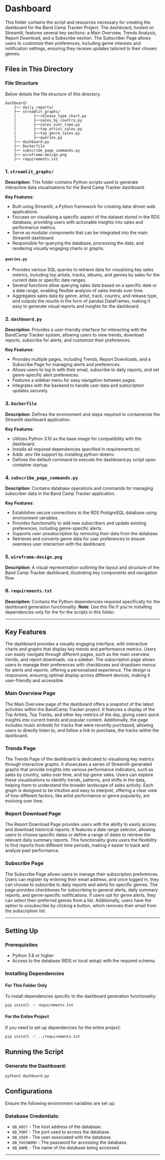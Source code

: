# Dashboard

This folder contains the script and resources necessary for creating the dashboard for the Band Camp Tracker Project. The dashboard, hosted on Streamlit, features several key sections: a Main Overview, Trends Analysis, Report Download, and a Subscribe section. The Subscriber Page allows users to customize their preferences, including genre interests and notification settings, ensuring they receive updates tailored to their chosen genres.

## Files in This Directory

### File Structure
Below details the file structure of this directory.
```
dashboard/ 
    ├── daily_reports/
    ├── streamlit_graphs/
    |        ├──release_type_chart.py
    |        ├──sales_by_country.py
    |        ├──sales_over_time.py
    |        ├──top_artist_sales.py
    |        ├──top_genre_sales.py
    |        ├──queries.py
    ├── dashboard.py
    ├── Dockerfile
    ├── subscribe_page_commands.py
    ├── wireframe-design.png
    ├── requirements.txt

```
### 1. `streamlit_graphs/`
**Description**: This folder contains Python scripts used to generate interactive data visualisations for the Band Camp Tracker dashboard. 

**Key Features**:
- Built using Streamlit, a Python framework for creating data-driven web applications. 
- Focuses on visualising a specific aspect of the dataset stored in the RDS database, providing users with actionable insights into sales and performance metrics. 
- Serve as modular components that can be integrated into the main Streamlit dashboard. 
- Responsible for querying the database, processing the data, and rendering visually engaging charts or graphs.
#### `queries.py`
- Provides various SQL queries to retrieve data for visualising key sales metrics, including top artists, tracks, albums, and genres by sales for the current date or specific date ranges.
- Several functions allow querying sales data based on a specific date or a date range, enabling flexible analysis of sales trends over time.
- Aggregates sales data by genre, artist, track, country, and release type, and outputs the results in the form of pandas DataFrames, making it easy to generate visual reports and insights for the dashboard.

### 2. `dashboard.py`
**Description**: Provides a user-friendly interface for interacting with the BandCamp Tracker system, allowing users to view trends, download reports, subscribe for alerts, and customize their preferences.

**Key Features**:
- Provides multiple pages, including Trends, Report Downloads, and a Subscribe Page for managing alerts and preferences.
- Allows users to log in with their email, subscribe to daily reports, and set genre-specific alert preferences.
- Features a sidebar menu for easy navigation between pages.
- Integrates with the backend to handle user data and subscription updates securely.

### 3. `Dockerfile`
**Description**: Defines the environment and steps required to containerize the Streamlit dashboard application.

**Key Features**:
- Utilizes Python 3.10 as the base image for compatibility with the dashboard.
- Installs all required dependencies specified in requirements.txt.
- Adds .env file support by installing python-dotenv.
- Defines the default command to execute the dashboard.py script upon container startup.

### 4. `subscribe_page_commands.py`
**Description**: Contains database operations and commands for managing subscriber data in the Band Camp Tracker application.

**Key Features**:
- Establishes secure connections to the RDS PostgreSQL database using environment variables.
- Provides functionality to add new subscribers and update existing preferences, including genre-specific alerts.
- Supports user unsubscription by removing their data from the database.
- Retrieves and converts genre data for user preferences to ensure seamless user interaction with the dashboard.

### 5. `wireframe-design.png`
**Description**: A visual representation outlining the layout and structure of the Band Camp Tracker dashboard, illustrating key components and navigation flow.

### 6. `requirements.txt`
**Description**: Contains the Python dependencies required specifically for the dashboard generation functionality.
**Note**: Use this file if you're installing dependencies only for the for the scripts in this folder.

---

## Key Features
The dashboard provides a visually engaging interface, with interactive charts and graphs that display key trends and performance metrics. Users can easily navigate through different pages, such as the main overview, trends, and report downloads, via a sidebar. The subscription page allows users to manage their preferences with checkboxes and dropdown menus for alerts and reports, offering a personalised experience. The design is responsive, ensuring optimal display across different devices, making it user-friendly and accessible.

### Main Overview Page
The Main Overview page of the dashboard offers a snapshot of the latest activities within the BandCamp Tracker project. It features a display of the Top Artists, Top Tracks, and other key metrics of the day, giving users quick insights into current trends and popular content. 
Additionally, the page includes music embeds for tracks that were recently purchased, allowing users to directly listen to, and follow a link to purchase, the tracks within the dashboard. 
### Trends Page
The Trends Page of the dashboard is dedicated to visualising key metrics through interactive graphs. It showcases a series of Streamlit-generated graphs that provide insights into various performance indicators, such as sales by country, sales over time, and top genre sales. Users can explore these visualisations to identify trends, patterns, and shifts in the data, helping them to understand the broader landscape of sales activity. Each graph is designed to be intuitive and easy to interpret, offering a clear view of how different factors, like artist performance or genre popularity, are evolving over time.
### Report Download Page
The Report Download Page provides users with the ability to easily access and download historical reports. It features a date range selector, allowing users to choose specific dates or define a range of dates to retrieve the relevant daily summary reports. This functionality gives users the flexibility to find reports from different time periods, making it easier to track and analyze past performance.
### Subscribe Page
The Subscribe Page allows users to manage their subscription preferences. Users can register by entering their email address, and once logged in, they can choose to subscribe to daily reports and alerts for specific genres. The page provides checkboxes for subscribing to general alerts, daily summary reports, and genre-specific notifications. If users opt for genre alerts, they can select their preferred genres from a list. Additionally, users have the option to unsubscribe by clicking a button, which removes their email from the subscription list.

---

## Setting Up

### Prerequisites
- Python 3.8 or higher
- Access to the database (RDS or local setup) with the required schema.

### Installing Dependencies

#### For This Folder Only
To install dependencies specific to the dashboard generation functionality:
```bash
pip install -r requirements.txt
```

#### For the Entire Project
If you need to set up dependencies for the entire project:
```bash
pip install -r ../requirements.txt
```

## Running the Script

### Generate the Dashboard:
```bash
python3 dashboard.py
```

## Configurations

Ensure the following environment variables are set up:

### Database Credentials:
- `DB_HOST` - The host address of the database.
- `DB_PORT` - The port used to access the database.
- `DB_USER` - The user associated with the database.
- `DB_PASSWORD` -  The password for accessing the database.
- `DB_NAME` - The name of the database being accessed.

---
